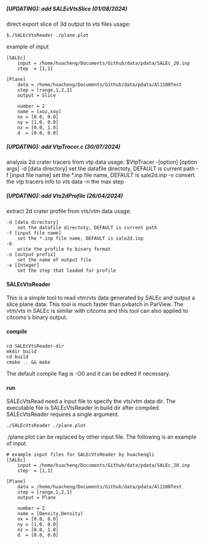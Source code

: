##### [UPDATING]: add SALEcVtsSlice (01/08/2024)
direct export slice of 3d output to vts files
usage:

    $./SALEcVtsReader ./plane.plot
example of input
```shell
[SALEc]
    input = /home/huacheng/Documents/Github/data/pdata/SALEc_20.inp
    step  = [1,1]

[Plane]
    data = /home/huacheng/Documents/Github/data/pdata/Al1100Test
    step = [range,1,2,1]
    output = Slice
   
    number = 2
    name = [xoz,xoy]
    nx = [0.0, 0.0]
    ny = [1.0, 0.0]
    nz = [0.0, 1.0]
    d  = [0.0, 0.0]
```

##### [UPDATING]: add VtpTracer.c (30/07/2024)
analysis 2d crater tracers from vtp data
usage:
    $VtpTracer -[option] [option args]
    -d [data directory]
        set the datafile directoty, DEFAULT is current path
    -f [input file name]
        set the *.inp file name, DEFAULT is sale2d.inp
    -v 
        convert the vtp tracers info to vts data
    -n 
        the max step

##### [UPDATING]: add Vts2dProfile (26/04/2024)
extract 2d crater profile from vts/vtm data
usage:

    -d [data directory] 
        set the datafile directoty, DEFAULT is current path
    -f [input file name]
        set the *.inp file name, DEFAULT is sale2d.inp
    -b 
        write the profile to binary format
    -o [output prefix]
        set the name of output file
    -e [Integer]
        set the step that loaded for profile


#### SALEcVtsReader
This is a simple tool to read vtm/vts data generated by SALEc and output a slice 
plane data. This tool is much faster than pvbatch in ParView.
The vtm/vts in SALEc is similar with citcoms and this tool can also applied to citcoms's
binary output.

##### compile
```shell
cd SALEcVtsReader-dir
mkdir build 
cd build
cmake .. && make
```
The default compile flag is -O0 and it can be edited if necessary.

#### run
SALEcVtsRead need a input file to specify the vts/vtm data dir. 
The executable file is SALEcVtsReader in build dir after compiled.
SALEcVtsReader requires a single argument. 
```shell
./SALEcVtsReader ./plane.plot
```
./plane.plot can be replaced by other input file. 
The following is an example of input.
```shell
# example input files for SALEcVtsReader by huachengli
[SALEc]
    input = /home/huacheng/Documents/Github/data/pdata/SALEc_20.inp
    step  = [1,1]

[Plane]
    data = /home/huacheng/Documents/Github/data/pdata/Al1100Test
    step = [range,1,2,1]
    output = Plane
   
    number = 2
    name = [Density,Density]
    nx = [0.0, 0.0]
    ny = [1.0, 0.0]
    nz = [0.0, 1.0]
    d  = [0.0, 0.0]
```

